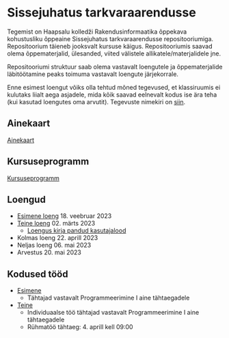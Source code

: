 # Sissejuhatus tarkvaraarendusse

Tegemist on Haapsalu kolledži Rakendusinformaatika õppekava kohustusliku õppeaine Sissejuhatus tarkvaraarendusse repositooriumiga. Repositoorium täieneb jooksvalt kursuse käigus. Repositooriumis saavad olema õppematerjalid, ülesanded, viited välistele allikatele/materjalidele jne.

Repositooriumi struktuur saab olema vastavalt loengutele ja õppematerjalide läbitöötamine peaks toimuma vastavalt loengute järjekorrale.

Enne esimest loengut võiks olla tehtud mõned tegevused, et klassiruumis ei kulutaks liialt aega asjadele, mida kõik saavad eelnevalt kodus ise ära teha (kui kasutad loengutes oma arvutit). Tegevuste nimekiri on [siin](lessons/enne_loenguid.md).

## Ainekaart

[Ainekaart](docs/ainekaart.md)

## Kursuseprogramm

[Kursuseprogramm](docs/kursuseprogramm.md)

## Loengud

- [Esimene loeng](./lessons/loeng_01/about.md) 18. veebruar 2023
- [Teine loeng](lessons/loeng_02/about.md) 02. märts 2023
  - [Loengus kirja pandud kasutajalood](https://github.com/tluhk/Sissejuhatus_tarkvaraarendusse/issues/10#issuecomment-1470102382)
- Kolmas loeng 22. aprill 2023
- Neljas loeng 06. mai 2023
- Arvestus 20. mai 2023

## Kodused tööd
- [Esimene](docs/kodusedtood/kodune_01.md)
  - Tähtajad vastavalt Programmeerimine I aine tähtaegadele
- [Teine](docs/kodusedtood/kodune_02.md)
  - Individuaalse töö tähtajad vastavalt Programmeerimine I aine tähtaegadele
  - Rühmatöö tähtaeg: 4. aprill kell 09:00